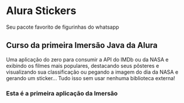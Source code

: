 # Alura Stickers

Seu pacote favorito de figurinhas do whatsapp

## Curso da primeira Imersão Java da Alura

Uma aplicação do zero para consumir a API do IMDb ou da NASA e exibindo os filmes mais populares, destacando seus pôsteres e visualizando sua classificação ou pegando a imagem do dia da NASA e gerando um sticker... Tudo isso sem usar nenhuma biblioteca externa!

### Esta é a primeira aplicação da Imersão
